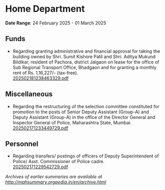 # Home Department

**Date Range**: 24 February 2025 - 01 March 2025


## Funds
- Regarding granting administrative and financial approval for taking the building owned by Shri. Sumit Kishore Patil and Shri. Aditya Mukund Bildikar, resident of Pachora, district Jalgaon on lease for the office of Sub Regional Transport Office, Bhadgaon and for granting a monthly rent of Rs. 1,16,227/- (tax-free).\
  [202502181238463329.pdf](https://gr.maharashtra.gov.in/Site/Upload/Government%20Resolutions/English/202502181238463329.pdf)

## Miscellaneous
- Regarding the restructuring of the selection committee constituted for promotion to the posts of Senior Deputy Assistant (Group-A) and Deputy Assistant (Group-A) in the office of the Director General and Inspector General of Police, Maharashtra State, Mumbai.\
  [202502171233449729.pdf](https://gr.maharashtra.gov.in/Site/Upload/Government%20Resolutions/English/202502171233449729.pdf)

## Personnel
- Regarding transfers/ postings of officers of Deputy Superintendent of Police/ Asst. Commissioner of Police cadre.\
  [202502171229542729.pdf](https://gr.maharashtra.gov.in/Site/Upload/Government%20Resolutions/English/202502171229542729.pdf)


*Archives of earlier summaries are available at http://mahsummary.orgpedia.in/en/archive.html*